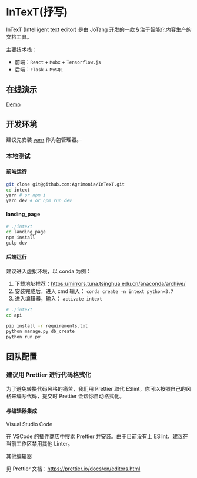 # InTexT(抒写)

InTexT (Intelligent text editor) 是由 JoTang 开发的一款专注于智能化内容生产的文档工具。

主要技术栈：

- 前端：`React` + `Mobx` + `Tensorflow.js`
- 后端：`Flask` + `MySQL`

## 在线演示

[Demo](https://intext.jotang.party)

## 开发环境

~~建议先安装 [yarn](https://yarnpkg.com/zh-Hans/docs/install) 作为包管理器。~~

### 本地测试

#### 前端运行

```bash
git clone git@github.com:Agrimonia/InTexT.git
cd intext
yarn # or npm i
yarn dev # or npm run dev
```

#### landing_page

```bash
# ./intext
cd landing_page
npm install
gulp dev
```

#### 后端运行

建议进入虚拟环境，以 conda 为例：

1. 下载地址推荐：<https://mirrors.tuna.tsinghua.edu.cn/anaconda/archive/>
2. 安装完成后，进入 cmd 输入：
   `conda create -n intext python=3.7`
3. 进入编辑器，输入：
   `activate intext`

```bash
# ./intext
cd api

pip install -r requirements.txt
python manage.py db_create
python run.py
```

## 团队配置

### 建议用 Prettier 进行代码格式化

为了避免转换代码风格的痛苦，我们用 Prettier 取代 ESlint，你可以按照自己的风格来编写代码，提交时 Prettier 会帮你自动格式化。

#### 与编辑器集成

Visual Studio Code

在 VSCode 的插件商店中搜索 Prettier 并安装。由于目前没有上 ESlint，建议在当前工作区禁用其他 Linter。

其他编辑器

见 Prettier 文档：<https://prettier.io/docs/en/editors.html>
